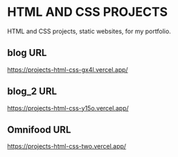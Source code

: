 # HTML AND CSS PROJECTS

HTML and CSS projects, static websites, for my portfolio.

## blog URL

https://projects-html-css-gx4l.vercel.app/

## blog_2 URL

https://projects-html-css-y15o.vercel.app/

## Omnifood URL

https://projects-html-css-two.vercel.app/




